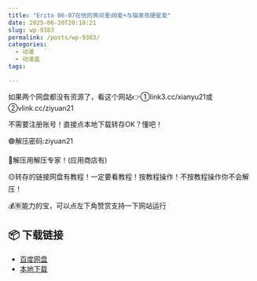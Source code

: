 ```yaml
---
title: "Erito 06-07在他的房间里d0爱+与猫男孩硬星爱"
date: 2025-06-20T20:10:21
slug: wp-9383
permalink: /posts/wp-9383/
categories:
  - 动漫
  - 动漫盖
tags:

---
```


如果两个网盘都没有资源了，看这个网站👉①link3.cc/xianyu21或②vlink.cc/ziyuan21

不需要注册账号！直接点本地下载转存OK？懂吧！

🟢解压密码:ziyuan21

🔵解压用解压专家！(应用商店有)

🟡转存的链接网盘有教程！一定要看教程！按教程操作！不按教程操作你不会解压！

💰🈶能力的宝，可以点左下角赞赏支持一下网站运行

## 📦 下载链接
- [百度网盘](https://blziyuan21.com/pay-download/9383?key=39910bc512&down_id=0)
- [本地下载](https://blziyuan21.com/pay-download/9383?key=39910bc512&down_id=1)

